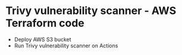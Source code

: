 # Trivy vulnerability scanner - AWS Terraform code

-   Deploy AWS S3 bucket
-   Run Trivy vulnerability scanner on Actions